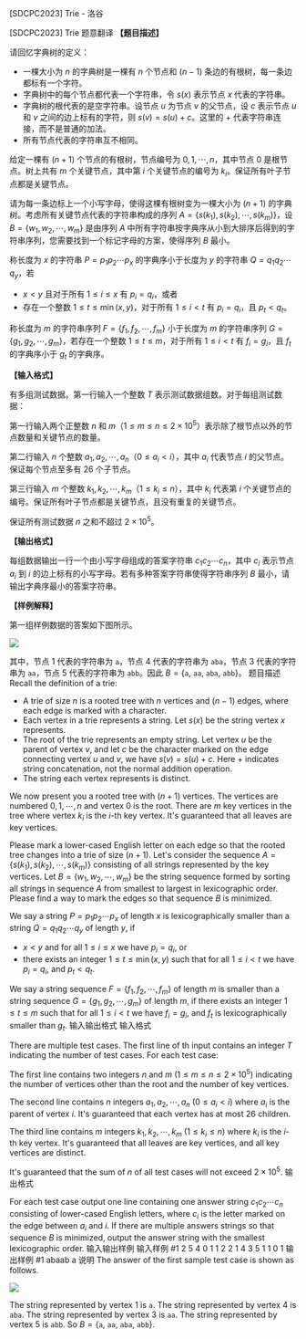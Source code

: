 



[SDCPC2023] Trie - 洛谷














[SDCPC2023] Trie
题意翻译
**【题目描述】**

请回忆字典树的定义：

- 一棵大小为 $n$ 的字典树是一棵有 $n$ 个节点和 $(n - 1)$ 条边的有根树，每一条边都标有一个字符。
- 字典树中的每个节点都代表一个字符串，令 $s(x)$ 表示节点 $x$ 代表的字符串。
- 字典树的根代表的是空字符串。设节点 $u$ 为节点 $v$ 的父节点，设 $c$ 表示节点 $u$ 和 $v$ 之间的边上标有的字符，则 $s(v) = s(u) + c$。这里的 $+$ 代表字符串连接，而不是普通的加法。
- 所有节点代表的字符串互不相同。

给定一棵有 $(n + 1)$ 个节点的有根树，节点编号为 $0, 1, \cdots, n$，其中节点 $0$ 是根节点。树上共有 $m$ 个关键节点，其中第 $i$ 个关键节点的编号为 $k_i$。保证所有叶子节点都是关键节点。

请为每一条边标上一个小写字母，使得这棵有根树变为一棵大小为 $(n + 1)$ 的字典树。考虑所有关键节点代表的字符串构成的序列 $A = \{s(k_1), s(k_2), \cdots, s(k_m)\}$，设 $B = \{w_1, w_2, \cdots, w_m\}$ 是由序列 $A$ 中所有字符串按字典序从小到大排序后得到的字符串序列，您需要找到一个标记字母的方案，使得序列 $B$ 最小。

称长度为 $x$ 的字符串 $P = p_1p_2\cdots p_x$ 的字典序小于长度为 $y$ 的字符串 $Q = q_1q_2\cdots q_y$，若

- $x < y$ 且对于所有 $1 \le i \le x$ 有 $p_i = q_i$，或者
- 存在一个整数 $1 \le t \le \min(x, y)$，对于所有 $1 \le i < t$ 有 $p_i = q_i$，且 $p_t < q_t$。

称长度为 $m$ 的字符串序列 $F = \{f_1, f_2, \cdots, f_m\}$ 小于长度为 $m$ 的字符串序列 $G = \{g_1, g_2, \cdots, g_m\}$，若存在一个整数 $1 \le t \le m$，对于所有 $1 \le i < t$ 有 $f_i = g_i$，且 $f_t$ 的字典序小于 $g_t$ 的字典序。

**【输入格式】**

有多组测试数据。第一行输入一个整数 $T$ 表示测试数据组数。对于每组测试数据：

第一行输入两个正整数 $n$ 和 $m$（$1 \le m \le n \le 2 \times 10^5$）表示除了根节点以外的节点数量和关键节点的数量。

第二行输入 $n$ 个整数 $a_1, a_2, \cdots, a_n$（$0 \le a_i < i$），其中 $a_i$ 代表节点 $i$ 的父节点。保证每个节点至多有 $26$ 个子节点。

第三行输入 $m$ 个整数 $k_1, k_2, \cdots, k_m$（$1 \le k_i \le n$），其中 $k_i$ 代表第 $i$ 个关键节点的编号。保证所有叶子节点都是关键节点，且没有重复的关键节点。

保证所有测试数据 $n$ 之和不超过 $2 \times 10^5$。

**【输出格式】**

每组数据输出一行一个由小写字母组成的答案字符串 $c_1c_2\cdots c_n$，其中 $c_i$ 表示节点 $a_i$ 到 $i$ 的边上标有的小写字母。若有多种答案字符串使得字符串序列 $B$ 最小，请输出字典序最小的答案字符串。

**【样例解释】**

第一组样例数据的答案如下图所示。

![](https://cdn.luogu.com.cn/upload/image_hosting/zvhqplsb.png)

其中，节点 $1$ 代表的字符串为 ``a``，节点 $4$ 代表的字符串为 ``aba``，节点 $3$ 代表的字符串为 ``aa``，节点 $5$ 代表的字符串为 ``abb``。因此 $B = \{$``a``, ``aa``, ``aba``, ``abb``$\}$。
题目描述
Recall the definition of a trie:

- A trie of size $n$ is a rooted tree with $n$ vertices and $(n - 1)$ edges, where each edge is marked with a character.
- Each vertex in a trie represents a string. Let $s(x)$ be the string vertex $x$ represents.
- The root of the trie represents an empty string. Let vertex $u$ be the parent of vertex $v$, and let $c$ be the character marked on the edge connecting vertex $u$ and $v$, we have $s(v) = s(u) + c$. Here $+$ indicates string concatenation, not the normal addition operation.
- The string each vertex represents is distinct.

We now present you a rooted tree with $(n + 1)$ vertices. The vertices are numbered $0, 1, \cdots, n$ and vertex $0$ is the root. There are $m$ key vertices in the tree where vertex $k_i$ is the $i$-th key vertex. It's guaranteed that all leaves are key vertices.

Please mark a lower-cased English letter on each edge so that the rooted tree changes into a trie of size $(n + 1)$. Let's consider the sequence $A = \{s(k_1), s(k_2), \cdots, s(k_m)\}$ consisting of all strings represented by the key vertices. Let $B = \{w_1, w_2, \cdots, w_m\}$ be the string sequence formed by sorting all strings in sequence $A$ from smallest to largest in lexicographic order. Please find a way to mark the edges so that sequence $B$ is minimized.

We say a string $P = p_1p_2\cdots p_x$ of length $x$ is lexicographically smaller than a string $Q = q_1q_2\cdots q_y$ of length $y$, if

- $x < y$ and for all $1 \le i \le x$ we have $p_i = q_i$, or
- there exists an integer $1 \le t \le \min(x, y)$ such that for all $1 \le i < t$ we have $p_i = q_i$, and $p_t < q_t$.

We say a string sequence $F = \{f_1, f_2, \cdots, f_m\}$ of length $m$ is smaller than a string sequence $G = \{g_1, g_2, \cdots, g_m\}$ of length $m$, if there exists an integer $1 \le t \le m$ such that for all $1 \le i < t$ we have $f_i = g_i$, and $f_t$ is lexicographically smaller than $g_t$.
输入输出格式
输入格式

There are multiple test cases. The first line of th input contains an integer $T$ indicating the number of test cases. For each test case:

The first line contains two integers $n$ and $m$ ($1 \le m \le n \le 2 \times 10^5$) indicating the number of vertices other than the root and the number of key vertices.

The second line contains $n$ integers $a_1, a_2, \cdots, a_n$ ($0 \le a_i < i$) where $a_i$ is the parent of vertex $i$. It's guaranteed that each vertex has at most $26$ children.

The third line contains $m$ integers $k_1, k_2, \cdots, k_m$ ($1 \le k_i \le n$) where $k_i$ is the $i$-th key vertex. It's guaranteed that all leaves are key vertices, and all key vertices are distinct.

It's guaranteed that the sum of $n$ of all test cases will not exceed $2 \times 10^5$.
输出格式

For each test case output one line containing one answer string $c_1c_2\cdots c_n$ consisting of lower-cased English letters, where $c_i$ is the letter marked on the edge between $a_i$ and $i$. If there are multiple answers strings so that sequence $B$ is minimized, output the answer string with the smallest lexicographic order.
输入输出样例
输入样例 #1
2
5 4
0 1 1 2 2
1 4 3 5
1 1
0
1
输出样例 #1
abaab
a
说明
The answer of the first sample test case is shown as follows.

![](https://cdn.luogu.com.cn/upload/image_hosting/zvhqplsb.png)

The string represented by vertex $1$ is ``a``. The string represented by vertex $4$ is ``aba``. The string represented by vertex $3$ is ``aa``. The string represented by vertex $5$ is ``abb``. So $B = \{$``a``, ``aa``, ``aba``, ``abb``$\}$.






